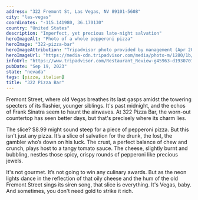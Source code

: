 ```yaml
---
address: "322 Fremont St, Las Vegas, NV 89101-5608"
city: "las-vegas"
coordinates: "-115.141980, 36.170130"
country: "United States"
description: "Imperfect, yet precious late-night salvation"
heroImageAlt: "Photo of a whole pepperoni pizza"
heroImage: "322-pizza-bar"
heroImageAttribution: "Tripadvisor photo provided by management (Apr 2020)"
heroImageUrl: "https://media-cdn.tripadvisor.com/media/photo-m/1280/1b/45/90/87/our-famous-cup-and-char.jpg"
infoUrl: "https://www.tripadvisor.com/Restaurant_Review-g45963-d19307074-Reviews-322_Pizza_Bar-Las_Vegas_Nevada.html"
pubDate: "Sep 19, 2023"
state: "nevada"
tags: [pizza, italian]
title: "322 Pizza Bar"
---
```


Fremont Street, where old Vegas breathes its last gasps amidst the towering specters of its flashier, younger siblings. It's past midnight, and the echos of Frank Sinatra seem to haunt the airwaves. At 322 Pizza Bar, the worn-out countertop has seen better days, but that's precisely where its charm lies.

The slice? \$8.99 might sound steep for a piece of pepperoni pizza. But this isn't just any pizza. It’s a slice of salvation for the drunk, the lost, the gambler who’s down on his luck. The crust, a perfect balance of chew and crunch, plays host to a tangy tomato sauce. The cheese, slightly burnt and bubbling, nestles those spicy, crispy rounds of pepperoni like precious jewels.

It's not gourmet. It’s not going to win any culinary awards. But as the neon lights dance in the reflection of that oily cheese and the hum of the old Fremont Street sings its siren song, that slice is everything. It's Vegas, baby. And sometimes, you don't need gold to strike it rich.
